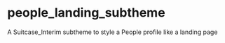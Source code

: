 # people_landing_subtheme
A Suitcase_Interim subtheme to style a People profile like a landing page
